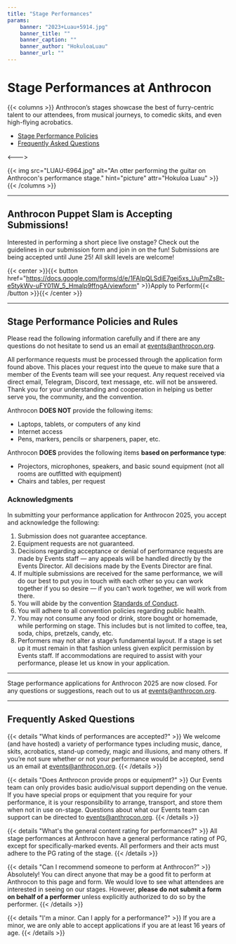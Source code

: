 ```yaml
---
title: "Stage Performances"
params:
    banner: "2023+Luau+5914.jpg"
    banner_title: ""
    banner_caption: ""
    banner_author: "HokuloaLuau"
    banner_url: ""
---
```


# Stage Performances at Anthrocon

{{< columns >}}
Anthrocon’s stages showcase the best of furry-centric talent to our attendees, from musical journeys, to comedic skits, and even high-flying acrobatics.

- [Stage Performance Policies](#stage-performance-policies-and-rules)
- [Frequently Asked Questions](#frequently-asked-questions)

<--->

{{< img src="LUAU-6964.jpg" alt="An otter performing the guitar on Anthrocon's performance stage." hint="picture" attr="Hokuloa Luau" >}}
{{< /columns >}}

***

## Anthrocon Puppet Slam is Accepting Submissions!

Interested in performing a short piece live onstage? Check out the guidelines in our submission form and join in on the fun! Submissions are being accepted until June 25! All skill levels are welcome!

{{< center >}}{{< button href="https://docs.google.com/forms/d/e/1FAIpQLSdiE7gei5xs_UuPmZsBt-e5tykWv-uFY01W_5_HmaIp9ffngA/viewform" >}}Apply to Perform{{< /button >}}{{< /center >}}

***

## Stage Performance Policies and Rules

Please read the following information carefully and if there are any questions do not hesitate to send us an email at <events@anthrocon.org>.

All performance requests must be processed through the application form found above. This places your request into the queue to make sure that a member of the Events team will see your request. Any request received via direct email, Telegram, Discord, text message, etc. will not be answered. Thank you for your understanding and cooperation in helping us better serve you, the community, and the convention.

Anthrocon **DOES NOT** provide the following items:

- Laptops, tablets, or computers of any kind
- Internet access
- Pens, markers, pencils or sharpeners, paper, etc.

Anthrocon **DOES** provides the following items **based on performance type**:

- Projectors, microphones, speakers, and basic sound equipment (not all rooms are outfitted with equipment)
- Chairs and tables, per request

### Acknowledgments

In submitting your performance application for Anthrocon 2025, you accept and acknowledge the following:

1. Submission does not guarantee acceptance.
2. Equipment requests are not guaranteed.
3. Decisions regarding acceptance or denial of performance requests are made by Events staff — any appeals will be handled directly by the Events Director. All decisions made by the Events Director are final.
4. If multiple submissions are received for the same performance, we will do our best to put you in touch with each other so you can work together if you so desire — if you can’t work together, we will work from there.
5. You will abide by the convention [Standards of Conduct](/standards-of-conduct/).
6. You will adhere to all convention policies regarding public health.
7. You may not consume any food or drink, store bought or homemade, while performing on stage. This includes but is not limited to coffee, tea, soda, chips, pretzels, candy, etc.
8. Performers may not alter a stage’s fundamental layout. If a stage is set up it must remain in that fashion unless given explicit permission by Events staff. If accommodations are required to assist with your performance, please let us know in your application.

***

Stage performance applications for Anthrocon 2025 are now closed. For any questions or suggestions, reach out to us at <events@anthrocon.org>.

***

## Frequently Asked Questions

{{< details "What kinds of performances are accepted?" >}}
We welcome (and have hosted) a variety of performance types including music, dance, skits, acrobatics, stand-up comedy, magic and illusions, and many others. If you’re not sure whether or not your performance would be accepted, send us an email at <events@anthrocon.org>.
{{< /details >}}

{{< details "Does Anthrocon provide props or equipment?" >}}
Our Events team can only provides basic audio/visual support depending on the venue. If you have special props or equipment that you require for your performance, it is your responsibility to arrange, transport, and store them when not in use on-stage. Questions about what our Events team can support can be directed to <events@anthrocon.org>.
{{< /details >}}

{{< details "What's the general content rating for performances?" >}}
All stage performances at Anthrocon have a general performance rating of PG, except for specifically-marked events. All performers and their acts must adhere to the PG rating of the stage.
{{< /details >}}

{{< details "Can I recommend someone to perform at Anthrocon?" >}}
Absolutely! You can direct anyone that may be a good fit to perform at Anthrocon to this page and form. We would love to see what attendees are interested in seeing on our stages. However, **please do not submit a form on behalf of a performer** unless explicitly authorized to do so by the performer.
{{< /details >}}

{{< details "I'm a minor. Can I apply for a performance?" >}}
If you are a minor, we are only able to accept applications if you are at least 16 years of age.
{{< /details >}}
